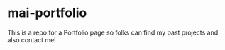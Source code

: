 # mai-portfolio
This is a repo for a Portfolio page so folks can find my past projects and also contact me! 
